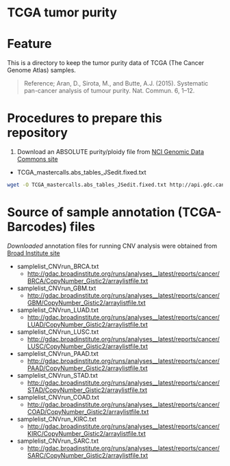 # TCGA tumor purity

# Feature
This is a directory to keep the tumor purity data of TCGA (The Cancer Genome Atlas) samples. 
> Reference; Aran, D., Sirota, M., and Butte, A.J. (2015). Systematic pan-cancer analysis of tumour purity. Nat. Commun. 6, 1–12.

# Procedures to prepare this repository
1. Download an ABSOLUTE purity/ploidy file from [NCI Genomic Data Commons site](https://gdc.cancer.gov/about-data/publications/pancanatlas)
- TCGA_mastercalls.abs_tables_JSedit.fixed.txt
```sh
wget -O TCGA_mastercalls.abs_tables_JSedit.fixed.txt http://api.gdc.cancer.gov/data/4f277128-f793-4354-a13d-30cc7fe9f6b5
```

# Source of sample annotation (TCGA-Barcodes) files
*Downloaded* annotation files for running CNV analysis were obtained from [Broad Institute site](http://gdac.broadinstitute.org/runs/stddata__latest/samples_report/)
- samplelist_CNVrun_BRCA.txt
  - http://gdac.broadinstitute.org/runs/analyses__latest/reports/cancer/BRCA/CopyNumber_Gistic2/arraylistfile.txt
- samplelist_CNVrun_GBM.txt
  - http://gdac.broadinstitute.org/runs/analyses__latest/reports/cancer/GBM/CopyNumber_Gistic2/arraylistfile.txt
- samplelist_CNVrun_LUAD.txt
  - http://gdac.broadinstitute.org/runs/analyses__latest/reports/cancer/LUAD/CopyNumber_Gistic2/arraylistfile.txt
- samplelist_CNVrun_LUSC.txt
  - http://gdac.broadinstitute.org/runs/analyses__latest/reports/cancer/LUSC/CopyNumber_Gistic2/arraylistfile.txt
- samplelist_CNVrun_PAAD.txt
  - http://gdac.broadinstitute.org/runs/analyses__latest/reports/cancer/PAAD/CopyNumber_Gistic2/arraylistfile.txt
- samplelist_CNVrun_STAD.txt
  - http://gdac.broadinstitute.org/runs/analyses__latest/reports/cancer/STAD/CopyNumber_Gistic2/arraylistfile.txt
- samplelist_CNVrun_COAD.txt
  - http://gdac.broadinstitute.org/runs/analyses__latest/reports/cancer/COAD/CopyNumber_Gistic2/arraylistfile.txt
- samplelist_CNVrun_KIRC.txt
  - http://gdac.broadinstitute.org/runs/analyses__latest/reports/cancer/KIRC/CopyNumber_Gistic2/arraylistfile.txt
- samplelist_CNVrun_SARC.txt
  - http://gdac.broadinstitute.org/runs/analyses__latest/reports/cancer/SARC/CopyNumber_Gistic2/arraylistfile.txt
